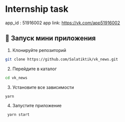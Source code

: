 # Internship task
app_id : 51916002
app link: https://vk.com/app51916002

## 🚀 Запуск мини приложения

1. Клонируйте репозиторий
```sh
git clone https://github.com/Salatiktik/vk_news.git
```

2. Перейдите в каталог
```sh
cd vk_news
```

3. Установите все зависимости
```sh
yarn
```

4. Запустите приложение
```sh
 yarn start
```
